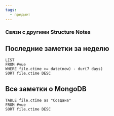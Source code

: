 ```yaml
---
tags:
  - предмет
---
```

### Связи с другими Structure Notes

## Последние заметки за неделю

```dataview
LIST
FROM #vue   
WHERE file.ctime >= date(now) - dur(7 days)
SORT file.ctime DESC
```

## Все заметки о MongoDB

```dataview
TABLE file.ctime as "Создана"
FROM #vue  
SORT file.ctime DESC
```
